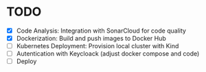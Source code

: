 # TODO

- [x] Code Analysis: Integration with SonarCloud for code quality
- [x] Dockerization: Build and push images to Docker Hub
- [ ] Kubernetes Deployment: Provision local cluster with Kind
- [ ] Autentication with Keycloack (adjust docker compose and code)
- [ ] Deploy